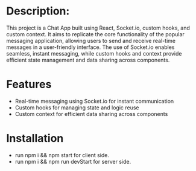 # Description:
This project is a Chat App built using React, Socket.io, custom hooks, and custom context. It aims to replicate the core functionality of the popular messaging application, allowing users to send and receive real-time messages in a user-friendly interface. The use of Socket.io enables seamless, instant messaging, while custom hooks and context provide efficient state management and data sharing across components. 

# Features
- Real-time messaging using Socket.io for instant communication
- Custom hooks for managing state and logic reuse
- Custom context for efficient data sharing across components

# Installation
- run npm i  &&  npm start for client side.
- run npm i  &&  npm run devStart for server side.
